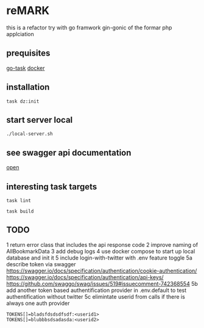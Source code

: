 # reMARK

this is a refactor try with go framwork gin-gonic of the formar php applciation

## prequisites

[go-task](https://github.com/go-task/task)
[docker](https://www.docker.com/get-started)

## installation

`task dz:init`

## start server local

`./local-server.sh`

## see swagger api documentation

[open](http://localhost:8080/swagger/index.html)

## interesting task targets

`task lint`

`task build`

## TODO

1 return error class that includes the api response code
2 improve naming of AllBookmarkData
3 add debug logs
4 use docker compose to start up local database and init it
5 include login-with-twitter with .env feature toggle
5a describe token via swagger https://swagger.io/docs/specification/authentication/cookie-authentication/ https://swagger.io/docs/specification/authentication/api-keys/
https://github.com/swaggo/swag/issues/519#issuecomment-742368554
5b add another token based authentification provider in .env.default to test authentification without twitter
5c elimintate userid from calls if there is always one auth provider
```
TOKENS[]=bladsfdsdsdfsdf:<userid1>
TOKENS[]=blubbbsdsadasda:<userid2>
```
